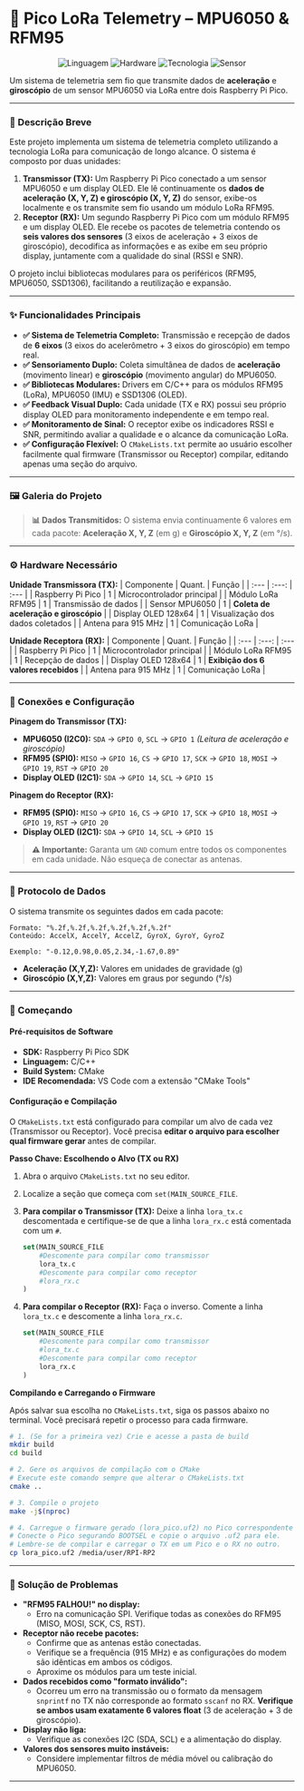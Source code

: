 # 🚀 Pico LoRa Telemetry – MPU6050 & RFM95

<div align="center">

![Linguagem](https://img.shields.io/badge/Linguagem-C%2FC%2B%2B-blue?style=for-the-badge)
![Hardware](https://img.shields.io/badge/Hardware-Raspberry%20Pi%20Pico-E01244?style=for-the-badge)
![Tecnologia](https://img.shields.io/badge/Tecnologia-LoRa-E43A47?style=for-the-badge)
![Sensor](https://img.shields.io/badge/Sensor-MPU6050-555555?style=for-the-badge)

</div>

Um sistema de telemetria sem fio que transmite dados de **aceleração** e **giroscópio** de um sensor MPU6050 via LoRa entre dois Raspberry Pi Pico.

---

### 📝 Descrição Breve

Este projeto implementa um sistema de telemetria completo utilizando a tecnologia LoRa para comunicação de longo alcance. O sistema é composto por duas unidades:

1.  **Transmissor (TX):** Um Raspberry Pi Pico conectado a um sensor MPU6050 e um display OLED. Ele lê continuamente os **dados de aceleração (X, Y, Z) e giroscópio (X, Y, Z)** do sensor, exibe-os localmente e os transmite sem fio usando um módulo LoRa RFM95.
2.  **Receptor (RX):** Um segundo Raspberry Pi Pico com um módulo RFM95 e um display OLED. Ele recebe os pacotes de telemetria contendo os **seis valores dos sensores** (3 eixos de aceleração + 3 eixos de giroscópio), decodifica as informações e as exibe em seu próprio display, juntamente com a qualidade do sinal (RSSI e SNR).

O projeto inclui bibliotecas modulares para os periféricos (RFM95, MPU6050, SSD1306), facilitando a reutilização e expansão.

---

### ✨ Funcionalidades Principais

-   **✅ Sistema de Telemetria Completo:** Transmissão e recepção de dados de **6 eixos** (3 eixos do acelerômetro + 3 eixos do giroscópio) em tempo real.
-   **✅ Sensoriamento Duplo:** Coleta simultânea de dados de **aceleração** (movimento linear) e **giroscópio** (movimento angular) do MPU6050.
-   **✅ Bibliotecas Modulares:** Drivers em C/C++ para os módulos RFM95 (LoRa), MPU6050 (IMU) e SSD1306 (OLED).
-   **✅ Feedback Visual Duplo:** Cada unidade (TX e RX) possui seu próprio display OLED para monitoramento independente e em tempo real.
-   **✅ Monitoramento de Sinal:** O receptor exibe os indicadores RSSI e SNR, permitindo avaliar a qualidade e o alcance da comunicação LoRa.
-   **✅ Configuração Flexível:** O `CMakeLists.txt` permite ao usuário escolher facilmente qual firmware (Transmissor ou Receptor) compilar, editando apenas uma seção do arquivo.

---

### 🖼 Galeria do Projeto


> **📊 Dados Transmitidos:** O sistema envia continuamente 6 valores em cada pacote: **Aceleração X, Y, Z** (em g) e **Giroscópio X, Y, Z** (em °/s).

---

### ⚙ Hardware Necessário

**Unidade Transmissora (TX):**
| Componente | Quant. | Função |
| :--- | :---: | :--- |
| Raspberry Pi Pico | 1 | Microcontrolador principal |
| Módulo LoRa RFM95 | 1 | Transmissão de dados |
| Sensor MPU6050 | 1 | **Coleta de aceleração e giroscópio** |
| Display OLED 128x64 | 1 | Visualização dos dados coletados |
| Antena para 915 MHz | 1 | Comunicação LoRa |

**Unidade Receptora (RX):**
| Componente | Quant. | Função |
| :--- | :---: | :--- |
| Raspberry Pi Pico | 1 | Microcontrolador principal |
| Módulo LoRa RFM95 | 1 | Recepção de dados |
| Display OLED 128x64 | 1 | **Exibição dos 6 valores recebidos** |
| Antena para 915 MHz | 1 | Comunicação LoRa |

---

### 🔌 Conexões e Configuração

**Pinagem do Transmissor (TX):**
-   **MPU6050 (I2C0):** `SDA` -> `GPIO 0`, `SCL` -> `GPIO 1` *(Leitura de aceleração e giroscópio)*
-   **RFM95 (SPI0):** `MISO` -> `GPIO 16`, `CS` -> `GPIO 17`, `SCK` -> `GPIO 18`, `MOSI` -> `GPIO 19`, `RST` -> `GPIO 20`
-   **Display OLED (I2C1):** `SDA` -> `GPIO 14`, `SCL` -> `GPIO 15`

**Pinagem do Receptor (RX):**
-   **RFM95 (SPI0):** `MISO` -> `GPIO 16`, `CS` -> `GPIO 17`, `SCK` -> `GPIO 18`, `MOSI` -> `GPIO 19`, `RST` -> `GPIO 20`
-   **Display OLED (I2C1):** `SDA` -> `GPIO 14`, `SCL` -> `GPIO 15`

> **⚠ Importante:** Garanta um `GND` comum entre todos os componentes em cada unidade. Não esqueça de conectar as antenas.

---

### 📡 Protocolo de Dados

O sistema transmite os seguintes dados em cada pacote:

```
Formato: "%.2f,%.2f,%.2f,%.2f,%.2f,%.2f"
Conteúdo: AccelX, AccelY, AccelZ, GyroX, GyroY, GyroZ

Exemplo: "-0.12,0.98,0.05,2.34,-1.67,0.89"
```

- **Aceleração (X,Y,Z):** Valores em unidades de gravidade (g)
- **Giroscópio (X,Y,Z):** Valores em graus por segundo (°/s)

---

### 🚀 Começando

#### Pré-requisitos de Software

-   **SDK:** Raspberry Pi Pico SDK
-   **Linguagem:** C/C++
-   **Build System:** CMake
-   **IDE Recomendada:** VS Code com a extensão "CMake Tools"

#### Configuração e Compilação

O `CMakeLists.txt` está configurado para compilar um alvo de cada vez (Transmissor ou Receptor). Você precisa **editar o arquivo para escolher qual firmware gerar** antes de compilar.

**Passo Chave: Escolhendo o Alvo (TX ou RX)**

1.  Abra o arquivo `CMakeLists.txt` no seu editor.
2.  Localize a seção que começa com `set(MAIN_SOURCE_FILE`.
3.  **Para compilar o Transmissor (TX):** Deixe a linha `lora_tx.c` descomentada e certifique-se de que a linha `lora_rx.c` está comentada com um `#`.

    ```cmake
    set(MAIN_SOURCE_FILE
        #Descomente para compilar como transmissor
        lora_tx.c
        #Descomente para compilar como receptor
        #lora_rx.c
    )
    ```

4.  **Para compilar o Receptor (RX):** Faça o inverso. Comente a linha `lora_tx.c` e descomente a linha `lora_rx.c`.

    ```cmake
    set(MAIN_SOURCE_FILE
        #Descomente para compilar como transmissor
        #lora_tx.c
        #Descomente para compilar como receptor
        lora_rx.c
    )
    ```

**Compilando e Carregando o Firmware**

Após salvar sua escolha no `CMakeLists.txt`, siga os passos abaixo no terminal. Você precisará repetir o processo para cada firmware.

```bash
# 1. (Se for a primeira vez) Crie e acesse a pasta de build
mkdir build
cd build

# 2. Gere os arquivos de compilação com o CMake
# Execute este comando sempre que alterar o CMakeLists.txt
cmake ..

# 3. Compile o projeto
make -j$(nproc)

# 4. Carregue o firmware gerado (lora_pico.uf2) no Pico correspondente
# Conecte o Pico segurando BOOTSEL e copie o arquivo .uf2 para ele.
# Lembre-se de compilar e carregar o TX em um Pico e o RX no outro.
cp lora_pico.uf2 /media/user/RPI-RP2
```

---

### 🐛 Solução de Problemas

-   **"RFM95 FALHOU!" no display:**
    -   Erro na comunicação SPI. Verifique todas as conexões do RFM95 (MISO, MOSI, SCK, CS, RST).
-   **Receptor não recebe pacotes:**
    -   Confirme que as antenas estão conectadas.
    -   Verifique se a frequência (915 MHz) e as configurações do modem são idênticas em ambos os códigos.
    -   Aproxime os módulos para um teste inicial.
-   **Dados recebidos como "formato inválido":**
    -   Ocorreu um erro na transmissão ou o formato da mensagem `snprintf` no TX não corresponde ao formato `sscanf` no RX. **Verifique se ambos usam exatamente 6 valores float** (3 de aceleração + 3 de giroscópio).
-   **Display não liga:**
    -   Verifique as conexões I2C (SDA, SCL) e a alimentação do display.
-   **Valores dos sensores muito instáveis:**
    -   Considere implementar filtros de média móvel ou calibração do MPU6050.

---
